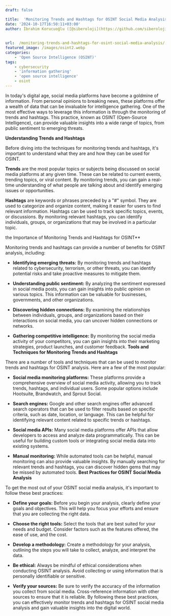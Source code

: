```yaml
---
draft: false

title:  'Monitoring Trends and Hashtags for OSINT Social Media Analysis'
date: '2024-10-17T16:50:11+03:00'
author: İbrahim Korucuoğlu ([@siberoloji](https://github.com/siberoloji))
 
 
url:  /monitoring-trends-and-hashtags-for-osint-social-media-analysis/
featured_image: /images/osint2.webp
categories:
    - 'Open Source Intelligence (OSINT)'
tags:
    - cybersecurity
    - 'information gathering'
    - 'open source intelligence'
    - osint
---
```



In today's digital age, social media platforms have become a goldmine of information. From personal opinions to breaking news, these platforms offer a wealth of data that can be invaluable for intelligence gathering. One of the most effective ways to leverage this information is through the monitoring of trends and hashtags. This practice, known as OSINT (Open-Source Intelligence), can provide valuable insights into a wide range of topics, from public sentiment to emerging threats.



**Understanding Trends and Hashtags**



Before diving into the techniques for monitoring trends and hashtags, it's important to understand what they are and how they can be used for OSINT.



**Trends** are the most popular topics or subjects being discussed on social media platforms at any given time. These can be related to current events, trending topics, or viral content. By monitoring trends, you can gain a real-time understanding of what people are talking about and identify emerging issues or opportunities.



**Hashtags** are keywords or phrases preceded by a "#" symbol. They are used to categorize and organize content, making it easier for users to find relevant information. Hashtags can be used to track specific topics, events, or discussions. By monitoring relevant hashtags, you can identify individuals, groups, or organizations that may be involved in a particular topic.



the Importance of Monitoring Trends and Hashtags for OSINT**



Monitoring trends and hashtags can provide a number of benefits for OSINT analysis, including:


* **Identifying emerging threats:** By monitoring trends and hashtags related to cybersecurity, terrorism, or other threats, you can identify potential risks and take proactive measures to mitigate them.

* **Understanding public sentiment:** By analyzing the sentiment expressed in social media posts, you can gain insights into public opinion on various topics. This information can be valuable for businesses, governments, and other organizations.

* **Discovering hidden connections:** By examining the relationships between individuals, groups, and organizations based on their interactions on social media, you can uncover hidden connections or networks.

* **Gathering competitive intelligence:** By monitoring the social media activity of your competitors, you can gain insights into their marketing strategies, product launches, and customer feedback.
**Tools and Techniques for Monitoring Trends and Hashtags**



There are a number of tools and techniques that can be used to monitor trends and hashtags for OSINT analysis. Here are a few of the most popular:


* **Social media monitoring platforms:** These platforms provide a comprehensive overview of social media activity, allowing you to track trends, hashtags, and individual users. Some popular options include Hootsuite, Brandwatch, and Sprout Social.

* **Search engines:** Google and other search engines offer advanced search operators that can be used to filter results based on specific criteria, such as date, location, or language. This can be helpful for identifying relevant content related to specific trends or hashtags.

* **Social media APIs:** Many social media platforms offer APIs that allow developers to access and analyze data programmatically. This can be useful for building custom tools or integrating social media data into existing systems.

* **Manual monitoring:** While automated tools can be helpful, manual monitoring can also provide valuable insights. By manually searching for relevant trends and hashtags, you can discover hidden gems that may be missed by automated tools.
**Best Practices for OSINT Social Media Analysis**



To get the most out of your OSINT social media analysis, it's important to follow these best practices:


* **Define your goals:** Before you begin your analysis, clearly define your goals and objectives. This will help you focus your efforts and ensure that you are collecting the right data.

* **Choose the right tools:** Select the tools that are best suited for your needs and budget. Consider factors such as the features offered, the ease of use, and the cost.

* **Develop a methodology:** Create a methodology for your analysis, outlining the steps you will take to collect, analyze, and interpret the data.

* **Be ethical:** Always be mindful of ethical considerations when conducting OSINT analysis. Avoid collecting or using information that is personally identifiable or sensitive.

* **Verify your sources:** Be sure to verify the accuracy of the information you collect from social media. Cross-reference information with other sources to ensure that it is reliable.
By following these best practices, you can effectively monitor trends and hashtags for OSINT social media analysis and gain valuable insights into the digital world.
